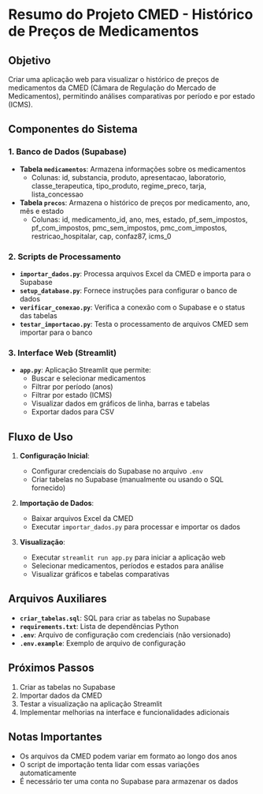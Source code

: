 # Resumo do Projeto CMED - Histórico de Preços de Medicamentos

## Objetivo
Criar uma aplicação web para visualizar o histórico de preços de medicamentos da CMED (Câmara de Regulação do Mercado de Medicamentos), permitindo análises comparativas por período e por estado (ICMS).

## Componentes do Sistema

### 1. Banco de Dados (Supabase)
- **Tabela `medicamentos`**: Armazena informações sobre os medicamentos
  - Colunas: id, substancia, produto, apresentacao, laboratorio, classe_terapeutica, tipo_produto, regime_preco, tarja, lista_concessao
- **Tabela `precos`**: Armazena o histórico de preços por medicamento, ano, mês e estado
  - Colunas: id, medicamento_id, ano, mes, estado, pf_sem_impostos, pf_com_impostos, pmc_sem_impostos, pmc_com_impostos, restricao_hospitalar, cap, confaz87, icms_0

### 2. Scripts de Processamento
- **`importar_dados.py`**: Processa arquivos Excel da CMED e importa para o Supabase
- **`setup_database.py`**: Fornece instruções para configurar o banco de dados
- **`verificar_conexao.py`**: Verifica a conexão com o Supabase e o status das tabelas
- **`testar_importacao.py`**: Testa o processamento de arquivos CMED sem importar para o banco

### 3. Interface Web (Streamlit)
- **`app.py`**: Aplicação Streamlit que permite:
  - Buscar e selecionar medicamentos
  - Filtrar por período (anos)
  - Filtrar por estado (ICMS)
  - Visualizar dados em gráficos de linha, barras e tabelas
  - Exportar dados para CSV

## Fluxo de Uso

1. **Configuração Inicial**:
   - Configurar credenciais do Supabase no arquivo `.env`
   - Criar tabelas no Supabase (manualmente ou usando o SQL fornecido)

2. **Importação de Dados**:
   - Baixar arquivos Excel da CMED
   - Executar `importar_dados.py` para processar e importar os dados

3. **Visualização**:
   - Executar `streamlit run app.py` para iniciar a aplicação web
   - Selecionar medicamentos, períodos e estados para análise
   - Visualizar gráficos e tabelas comparativas

## Arquivos Auxiliares

- **`criar_tabelas.sql`**: SQL para criar as tabelas no Supabase
- **`requirements.txt`**: Lista de dependências Python
- **`.env`**: Arquivo de configuração com credenciais (não versionado)
- **`.env.example`**: Exemplo de arquivo de configuração

## Próximos Passos

1. Criar as tabelas no Supabase
2. Importar dados da CMED
3. Testar a visualização na aplicação Streamlit
4. Implementar melhorias na interface e funcionalidades adicionais

## Notas Importantes

- Os arquivos da CMED podem variar em formato ao longo dos anos
- O script de importação tenta lidar com essas variações automaticamente
- É necessário ter uma conta no Supabase para armazenar os dados
